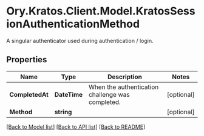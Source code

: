 # Ory.Kratos.Client.Model.KratosSessionAuthenticationMethod
A singular authenticator used during authentication / login.

## Properties

Name | Type | Description | Notes
------------ | ------------- | ------------- | -------------
**CompletedAt** | **DateTime** | When the authentication challenge was completed. | [optional] 
**Method** | **string** |  | [optional] 

[[Back to Model list]](../README.md#documentation-for-models) [[Back to API list]](../README.md#documentation-for-api-endpoints) [[Back to README]](../README.md)

